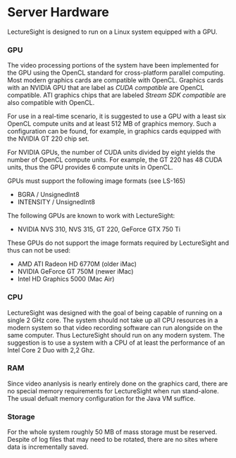 # Server Hardware

LectureSight is designed to run on a Linux system equipped with a GPU.

### GPU
The video processing portions of the system have been implemented for the GPU using the OpenCL standard for cross-platform parallel computing. Most modern graphics cards are compatible with OpenCL. Graphics cards with an NVIDIA GPU that are label as  _CUDA compatible_ are OpenCL compatible. ATI graphics chips that are labeled _Stream SDK compatible_ are also compatible with OpenCL.

For use in a real-time scenario, it is suggested to use a GPU with a least six OpenCL compute units and at least 512 MB of graphics memory. Such a configuration can be found, for example, in graphics cards equipped with the NVIDIA GT 220 chip set.

For NVIDIA GPUs, the number of CUDA units divided by eight yields the number of OpenCL compute units. For example, the GT 220 has 48 CUDA units, thus the GPU provides 6 compute units in OpenCL.

GPUs must support the following image formats (see LS-165)

* BGRA / UnsignedInt8
* INTENSITY / UnsignedInt8

The following GPUs are known to work with LectureSight:

* NVIDIA NVS 310, NVS 315, GT 220, GeForce GTX 750 Ti

These GPUs do not support the image formats required by LectureSight and thus can not be used:

* AMD ATI Radeon HD 6770M (older iMac)
* NVIDIA GeForce GT 750M (newer iMac)
* Intel HD Graphics 5000 (Mac Air)

### CPU
LectureSight was designed with the goal of being capable of running on a single 2 GHz core. The system should not take up all CPU resources in a modern system so that video recording software can run alongside on the same computer. Thus LectureSight should run on any modern system. The suggestion is to use a system with a CPU of at least the performance of an Intel Core 2 Duo with 2,2 Ghz.

### RAM
Since video ananlysis is nearly entirely done on the graphics card, there are no special memory requirements for LectureSight when run stand-alone. The usual defualt memory configuration for the Java VM suffice.

### Storage
For the whole system roughly 50 MB of mass storage must be reserved. Despite of log files that may need to be rotated, there are no sites where data is incrementally saved.

